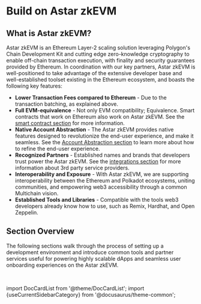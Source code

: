 # Build on Astar zkEVM

## What is Astar zkEVM?

Astar zkEVM is an Ethereum Layer-2 scaling solution leveraging Polygon's Chain Development Kit and cutting edge zero-knowledge cryptography to enable off-chain transaction execution, with finality and security guarantees provided by Ethereum. In coordination with our key partners, Astar zkEVM is well-positioned to take advantage of the extensive developer base and well-established toolset existing in the Ethereum ecosystem, and boasts the following key features:

- **Lower Transaction Fees compared to Ethereum** - Due to the transaction batching, as explained above.
- **Full EVM-equivalence** - Not only EVM compatibility; Equivalence. Smart contracts that work on Ethereum also work on Astar zkEVM. See the [smart contract section](/docs/build/zkEVM/smart-contracts/) for more information.
- **Native Account Abstraction** - The Astar zkEVM provides native features designed to revolutionize the end-user experience, and make it seamless. See the [Account Abstraction section](/docs/build/zkEVM/integrations/account-abstraction/) to learn more about how to refine the end-user experience.
- **Recognized Partners** - Established names and brands that developers trust power the Astar zkEVM. See the [integrations section](/docs/build/zkEVM/integrations/) for more information about 3rd party service providers.
- **Interoperability and Exposure** - With Astar zkEVM, we are supporting interoperability between the Ethereum and Polkadot ecosystems, uniting communities, and empowering web3 accessibility through a common Multichain vision.
- **Established Tools and Libraries** - Compatible with the tools web3 developers already know how to use, such as Remix, Hardhat, and Open Zeppelin.

## Section Overview

The following sections walk through the process of setting up a development environment and introduce common tools and partner services useful for powering highly scalable dApps and seamless user onboarding experiences on the Astar zkEVM.

<br/>

import DocCardList from '@theme/DocCardList';
import {useCurrentSidebarCategory} from '@docusaurus/theme-common';

<DocCardList items={useCurrentSidebarCategory().items}/>
